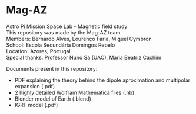 # Mag-AZ
Astro Pi Mission Space Lab - Magnetic field study  
This repository was made by the Mag-AZ team.  
Members: Bernardo Alves, Lourenço Faria, Miguel Cymbron  
School: Escola Secundária Domingos Rebelo  
Location: Azores, Portugal  
Special thanks: Professor Nuno Sá (UAC), Maria Beatriz Cachim  
  
Documents present in this repository:
- PDF explaining the theory behind the dipole aproximation and multipolar expansion (.pdf)
- 2 highly detailed Wolfram Mathematica files (.nb)
- Blender model of Earth (.blend)
- IGRF model (.pdf)
